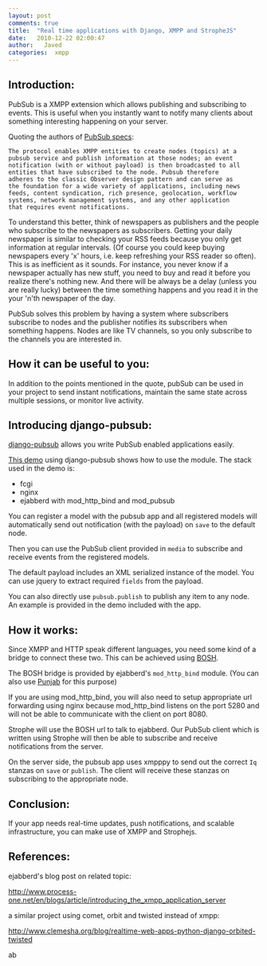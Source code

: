 ```yaml
---
layout: post
comments: true
title:  "Real time applications with Django, XMPP and StropheJS"
date:   2010-12-22 02:00:47
author:   Javed
categories:  xmpp
---
```


Introduction:
-------------

PubSub is a XMPP extension which allows publishing and subscribing to
events. This is useful when you instantly want to notify many clients
about something interesting happening on your server.

Quoting the authors of [PubSub
specs](http://xmpp.org/extensions/xep-0060.html):

    The protocol enables XMPP entities to create nodes (topics) at a
    pubsub service and publish information at those nodes; an event
    notification (with or without payload) is then broadcasted to all
    entities that have subscribed to the node. Pubsub therefore
    adheres to the classic Observer design pattern and can serve as
    the foundation for a wide variety of applications, including news
    feeds, content syndication, rich presence, geolocation, workflow
    systems, network management systems, and any other application
    that requires event notifications.

To understand this better, think of newspapers as publishers and the
people who subscribe to the newspapers as subscribers. Getting your
daily newspaper is similar to checking your RSS feeds because you only
get information at regular intervals. (Of course you could keep buying
newspapers every \'x\' hours, i.e. keep refreshing your RSS reader so
often). This is as inefficient as it sounds. For instance, you never
know if a newspaper actually has new stuff, you need to buy and read it
before you realize there\'s nothing new. And there will be always be a
delay (unless you are really lucky) between the time something happens
and you read it in the your \'n\'th newspaper of the day.

PubSub solves this problem by having a system where subscribers
subscribe to nodes and the publisher notifies its subscribers when
something happens. Nodes are like TV channels, so you only subscribe to
the channels you are interested in.

How it can be useful to you:
----------------------------

In addition to the points mentioned in the quote, pubSub can be used in
your project to send instant notifications, maintain the same state
across multiple sessions, or monitor live activity.

Introducing django-pubsub:
--------------------------

[django-pubsub](https://github.com/agiliq/django-pubsub) allows you
write PubSub enabled applications easily.

[This demo](http://chat.agiliq.com/pubsub/) using django-pubsub shows
how to use the module. The stack used in the demo is:

-   fcgi
-   nginx
-   ejabberd with mod\_http\_bind and mod\_pubsub

You can register a model with the pubsub app and all registered models
will automatically send out notification (with the payload) on `save` to
the default node.

Then you can use the PubSub client provided in `media` to subscribe and
receive events from the registered models.

The default payload includes an XML serialized instance of the model.
You can use jquery to extract required `fields` from the payload.

You can also directly use `pubsub.publish` to publish any item to any
node. An example is provided in the demo included with the app.

How it works:
-------------

Since XMPP and HTTP speak different languages, you need some kind of a
bridge to connect these two. This can be achieved using
[BOSH](http://en.wikipedia.org/wiki/BOSH).

The BOSH bridge is provided by ejabberd\'s `mod_http_bind` module. (You
can also use [Punjab](https://github.com/twonds/punjab) for this
purpose)

If you are using mod\_http\_bind, you will also need to setup
appropriate url forwarding using nginx because mod\_http\_bind listens
on the port 5280 and will not be able to communicate with the client on
port 8080.

Strophe will use the BOSH url to talk to ejabberd. Our PubSub client
which is written using Strophe will then be able to subscribe and
receive notifications from the server.

On the server side, the pubsub app uses xmpppy to send out the correct
`Iq` stanzas on `save` or `publish`. The client will receive these
stanzas on subscribing to the appropriate node.

Conclusion:
-----------

If your app needs real-time updates, push notifications, and scalable
infrastructure, you can make use of XMPP and Strophejs.

References:
-----------

ejabberd\'s blog post on related topic:

<http://www.process-one.net/en/blogs/article/introducing_the_xmpp_application_server>

a similar project using comet, orbit and twisted instead of xmpp:

<http://www.clemesha.org/blog/realtime-web-apps-python-django-orbited-twisted>

ab
